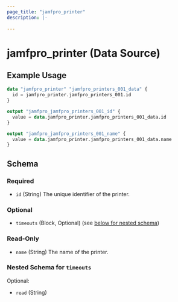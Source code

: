 ```yaml
---
page_title: "jamfpro_printer"
description: |-
  
---
```


# jamfpro_printer (Data Source)


## Example Usage
```terraform
data "jamfpro_printer" "jamfpro_printers_001_data" {
  id = jamfpro_printer.jamfpro_printers_001.id
}

output "jamfpro_jamfpro_printers_001_id" {
  value = data.jamfpro_printer.jamfpro_printers_001_data.id
}

output "jamfpro_jamfpro_printers_001_name" {
  value = data.jamfpro_printer.jamfpro_printers_001_data.name
}
```

<!-- schema generated by tfplugindocs -->
## Schema

### Required

- `id` (String) The unique identifier of the printer.

### Optional

- `timeouts` (Block, Optional) (see [below for nested schema](#nestedblock--timeouts))

### Read-Only

- `name` (String) The name of the printer.

<a id="nestedblock--timeouts"></a>
### Nested Schema for `timeouts`

Optional:

- `read` (String)